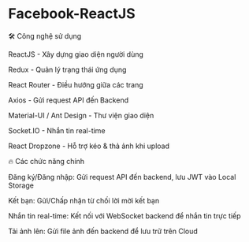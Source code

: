 # Facebook-ReactJS
🛠 Công nghệ sử dụng

ReactJS - Xây dựng giao diện người dùng

Redux - Quản lý trạng thái ứng dụng

React Router - Điều hướng giữa các trang

Axios - Gửi request API đến Backend

Material-UI / Ant Design - Thư viện giao diện

Socket.IO - Nhắn tin real-time

React Dropzone - Hỗ trợ kéo & thả ảnh khi upload

🔥 Các chức năng chính

Đăng ký/Đăng nhập: Gửi request API đến backend, lưu JWT vào Local Storage

Kết bạn: Gửi/Chấp nhận từ chối lời mời kết bạn

Nhắn tin real-time: Kết nối với WebSocket backend để nhắn tin trực tiếp

Tải ảnh lên: Gửi file ảnh đến backend để lưu trữ trên Cloud
